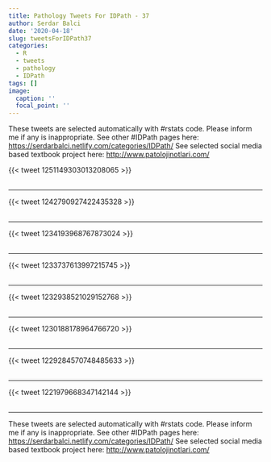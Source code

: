 ```yaml
---
title: Pathology Tweets For IDPath - 37
author: Serdar Balci
date: '2020-04-18'
slug: tweetsForIDPath37
categories:
  - R
  - tweets
  - pathology
  - IDPath
tags: []
image:
  caption: ''
  focal_point: ''
---
```



These tweets are selected automatically with #rstats code. Please inform me if any is inappropriate.
See other #IDPath pages here: https://serdarbalci.netlify.com/categories/IDPath/ 
See selected social media based textbook project here: http://www.patolojinotlari.com/

{{< tweet 1251149303013208065 >}}
<br>
<br>
<hr>
{{< tweet 1242790927422435328 >}}
<br>
<br>
<hr>
{{< tweet 1234193968767873024 >}}
<br>
<br>
<hr>
{{< tweet 1233737613997215745 >}}
<br>
<br>
<hr>
{{< tweet 1232938521029152768 >}}
<br>
<br>
<hr>
{{< tweet 1230188178964766720 >}}
<br>
<br>
<hr>
{{< tweet 1229284570748485633 >}}
<br>
<br>
<hr>
{{< tweet 1221979668347142144 >}}
<br>
<br>
<hr>


These tweets are selected automatically with #rstats code. Please inform me if any is inappropriate.
See other #IDPath pages here: https://serdarbalci.netlify.com/categories/IDPath/ 
See selected social media based textbook project here: http://www.patolojinotlari.com/

